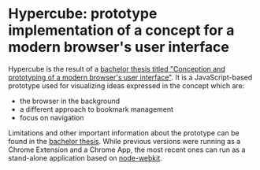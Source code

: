 # Hypercube: prototype implementation of a concept for a modern browser's user interface

Hypercube is the result of a [bachelor thesis titled "Conception and prototyping of a modern browser's user interface"][bachelorthesis]. It is a JavaScript-based prototype used for visualizing ideas expressed in the concept which are:

- the browser in the background
- a different approach to bookmark management
- focus on navigation

Limitations and other important information about the prototype can be found in the [bachelor thesis][bachelorthesis]. While previous versions were running as a Chrome Extension and a Chrome App, the most recent ones can run as a stand-alone application based on [node-webkit][nw].

[bachelorthesis]: http://www.greinr.com/bachelorthesis/conception-and-prototyping-of-a-modern-browsers-user-interface
[nw]: https://github.com/rogerwang/node-webkit
